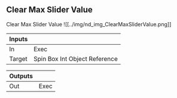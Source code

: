 ## Clear Max Slider Value
Clear Max Slider Value
![[../img/nd_img_ClearMaxSliderValue.png]]

|Inputs||
|--|--|
| In | Exec |
| Target | Spin Box Int Object Reference |

|Outputs||
|--|--|
| Out | Exec |
